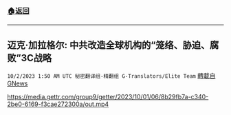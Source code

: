 ###  [:house:返回](README.md)
---


## 迈克·加拉格尔: 中共改造全球机构的“笼络、胁迫、腐败”3C战略
`10/2/2023 1:50 AM UTC 秘密翻译组-精翻组 G-Translators/Elite Team` [轉載自GNews](https://gnews.org/articles/1766754)


https://media.gettr.com/group9/getter/2023/10/01/06/8b29fb7a-c340-2be0-6169-f3cae272300a/out.mp4
